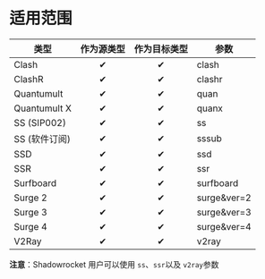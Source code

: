 # 适用范围



| 类型         | 作为源类型 | 作为目标类型 | 参数        |
| ------------ | :--------: | :----------: | ----------- |
| Clash        |     ✔      |      ✔       | clash       |
| ClashR       |     ✔      |      ✔       | clashr      |
| Quantumult   |     ✔      |      ✔       | quan        |
| Quantumult X |     ✔      |      ✔       | quanx       |
| SS (SIP002)  |     ✔      |      ✔       | ss          |
| SS (软件订阅)|     ✔      |      ✔       | sssub       |
| SSD          |     ✔      |      ✔       | ssd         |
| SSR          |     ✔      |      ✔       | ssr         |
| Surfboard    |     ✔      |      ✔       | surfboard   |
| Surge 2      |     ✔      |      ✔       | surge&ver=2 |
| Surge 3      |     ✔      |      ✔       | surge&ver=3 |
| Surge 4      |     ✔      |      ✔       | surge&ver=4 |
| V2Ray        |     ✔      |      ✔       | v2ray       |

**注意**：Shadowrocket 用户可以使用 `ss`、`ssr`以及 `v2ray`参数

